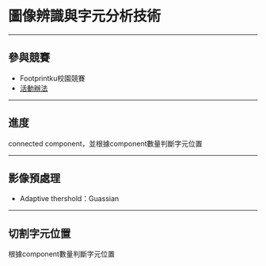 # 圖像辨識與字元分析技術

----
## 參與競賽
* Footprintku校園競賽
* [活動辦法](https://campus.footprintku.com/event2019/method)

----
## 進度
connected component，並根據component數量判斷字元位置

----
## 影像預處理
* Adaptive thershold：Guassian

----
## 切割字元位置
根據component數量判斷字元位置
